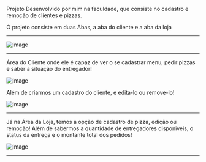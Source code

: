 Projeto Desenvolvido por mim na faculdade, que consiste no cadastro e remoção de clientes e pizzas.

O projeto consiste em duas Abas, a aba do cliente e a aba da loja


<hr>


 
![image](https://github.com/user-attachments/assets/5f7e32bb-929d-4ee0-a97d-5fba47a996fb)

<hr>
Área do Cliente onde ele é capaz de ver o se cadastrar menu, pedir pizzas e saber a situação do entregador!

 ![image](https://github.com/user-attachments/assets/9e8ff98d-3426-4c4f-b71d-b2d05fc0b81e)

 Além de criarmos um cadastro do cliente, e edita-lo ou remove-lo!

![image](https://github.com/user-attachments/assets/d9149a27-8bbd-41ed-9768-2a8ccf04fb65)

<hr>

Já na Área da Loja, temos a opção de cadastro de pizza, edição ou remoção! Além de sabermos a quantidade de entregadores disponiveis, o status da entrega e o montante total dos pedidos!


![image](https://github.com/user-attachments/assets/bef507a1-f0a3-41b6-94ba-7e1043303a59)

<hr>








 

